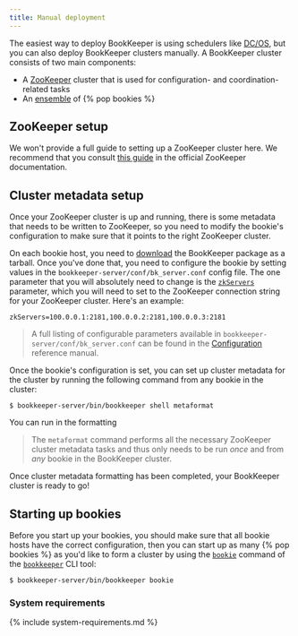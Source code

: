 ```yaml
---
title: Manual deployment
---
```


The easiest way to deploy BookKeeper is using schedulers like [DC/OS](../dcos), but you can also deploy BookKeeper clusters manually. A BookKeeper cluster consists of two main components:

* A [ZooKeeper](#zookeeper-setup) cluster that is used for configuration- and coordination-related tasks
* An [ensemble](#starting-up-bookies) of {% pop bookies %}

## ZooKeeper setup

We won't provide a full guide to setting up a ZooKeeper cluster here. We recommend that you consult [this guide](https://zookeeper.apache.org/doc/current/zookeeperAdmin.html) in the official ZooKeeper documentation.

## Cluster metadata setup

Once your ZooKeeper cluster is up and running, there is some metadata that needs to be written to ZooKeeper, so you need to modify the bookie's configuration to make sure that it points to the right ZooKeeper cluster.

On each bookie host, you need to [download](../../getting-started/installation#download) the BookKeeper package as a tarball. Once you've done that, you need to configure the bookie by setting values in the `bookkeeper-server/conf/bk_server.conf` config file. The one parameter that you will absolutely need to change is the [`zkServers`](../../config#zkServers) parameter, which you will need to set to the ZooKeeper connection string for your ZooKeeper cluster. Here's an example:

```properties
zkServers=100.0.0.1:2181,100.0.0.2:2181,100.0.0.3:2181
```

> A full listing of configurable parameters available in `bookkeeper-server/conf/bk_server.conf` can be found in the [Configuration](../../reference/config) reference manual.

Once the bookie's configuration is set, you can set up cluster metadata for the cluster by running the following command from any bookie in the cluster:

```shell
$ bookkeeper-server/bin/bookkeeper shell metaformat
```

You can run in the formatting

> The `metaformat` command performs all the necessary ZooKeeper cluster metadata tasks and thus only needs to be run *once* and from *any* bookie in the BookKeeper cluster.

Once cluster metadata formatting has been completed, your BookKeeper cluster is ready to go!

## Starting up bookies



Before you start up your bookies, you should make sure that all bookie hosts have the correct configuration, then you can start up as many {% pop bookies %} as you'd like to form a cluster by using the [`bookie`](../../reference/cli#bookkeeper-bookie) command of the [`bookkeeper`](../../reference/cli#bookkeeper) CLI tool:

```shell
$ bookkeeper-server/bin/bookkeeper bookie
```


### System requirements

{% include system-requirements.md %}



<!--
## AutoRecovery

[this guide](../../admin/autorecovery)
-->
